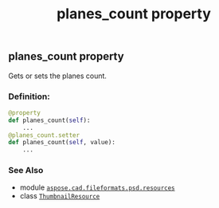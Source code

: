 ﻿---
title: planes_count property
second_title: Aspose.CAD for Python via .NET API References
description: 
type: docs
weight: 130
url: /python-net/aspose.cad.fileformats.psd.resources/thumbnailresource/planes_count/
is_root: false
---

## planes_count property


Gets or sets the planes count.
### Definition:
```python
@property
def planes_count(self):
    ...
@planes_count.setter
def planes_count(self, value):
    ...
```

### See Also
* module [`aspose.cad.fileformats.psd.resources`](../../)
* class [`ThumbnailResource`](/cad/python-net/aspose.cad.fileformats.psd.resources/thumbnailresource)
